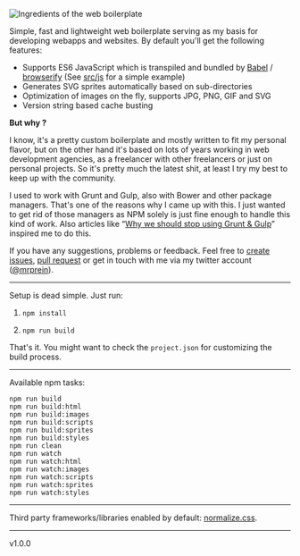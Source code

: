 ![Ingredients of the web boilerplate](https://mzdr.github.io/web-boilerplate/ingredients.png)

Simple, fast and lightweight web boilerplate serving as my basis for developing webapps and websites. By default you'll get the following features:

- Supports ES6 JavaScript which is transpiled and bundled by [Babel](https://babeljs.io/) / [browserify](http://browserify.org/) (See [src/js](src/js) for a simple example)
- Generates SVG sprites automatically based on sub-directories
- Optimization of images on the fly, supports JPG, PNG, GIF and SVG
- Version string based cache busting

**But why ?**

I know, it's a pretty custom boilerplate and mostly written to fit my personal flavor, but on the other hand it's based on lots of years working in web development agencies, as a freelancer with other freelancers or just on personal projects. So it's pretty much the latest shit, at least I try my best to keep up with the community.

I used to work with Grunt and Gulp, also with Bower and other package managers. That's one of the reasons why I came up with this. I just wanted to get rid of those managers as NPM solely is just fine enough to handle this kind of work. Also articles like “[Why we should stop using Grunt & Gulp](http://blog.keithcirkel.co.uk/why-we-should-stop-using-grunt/)” inspired me to do this.

If you have any suggestions, problems or feedback. Feel free to [create issues](https://github.com/mzdr/web-boilerplate/issues/new), [pull request](https://github.com/mzdr/web-boilerplate/pulls) or get in touch with me via my twitter account ([@mrprein](https://twitter.com/mrprein)).


---

Setup is dead simple. Just run:

1. `npm install`

3. `npm run build`

That's it. You might want to check the `project.json` for customizing the build process.

---

 Available npm tasks:

`npm run build`  
`npm run build:html`  
`npm run build:images`  
`npm run build:scripts`  
`npm run build:sprites`  
`npm run build:styles`  
`npm run clean`  
`npm run watch`  
`npm run watch:html`  
`npm run watch:images`  
`npm run watch:scripts`  
`npm run watch:sprites`  
`npm run watch:styles`  

---

Third party frameworks/libraries enabled by default: [normalize.css](https://necolas.github.io/normalize.css/).

---

v1.0.0
